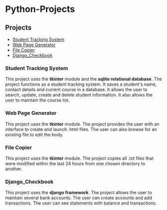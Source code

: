 # Python-Projects

<h2>Projects</h2>
<ul>
  <li><a href="#sts">Student Tracking System</a></li>
  <li><a href="#wpg">Web Page Generator</a></li>
  <li><a href="#fc">File Copier</a></li>
  <li><a href="#dcb">Django_Checkbook</a></li>
</ul>

<h3 id="sts">Student Tracking System</h3>
<p>This project uses the <strong>tkinter</strong> module and the <strong>sqlite relational database</strong>. The project functions as a student tracking system. It saves a student's name, contact details and current course in a database. It allows the user to search, update, create and delete student information. It also allows the user to maintain the course list.</p>

<h3 id="wpg">Web Page Generator</h3>
<p>This project uses the <strong>tkinter</strong> module. The project provides the user with an interface to create and launch .html files. The user can also browse for an existing file to edit the body.</p>

<h3 id="fc">File Copier</h3>
<p>This project uses the <strong>tkinter</strong> module. The project copies all .txt files that were modified within the last 24 hours from one chosen directory to another.</p>


<h3 id="dcb">Django_Checkbook</h3>
<p>This project uses the <strong>django framework</strong>. The project allows the user to maintain several bank accounts. The user can create accounts and add transactions. The user can see statements with balance and transactions. </p>

